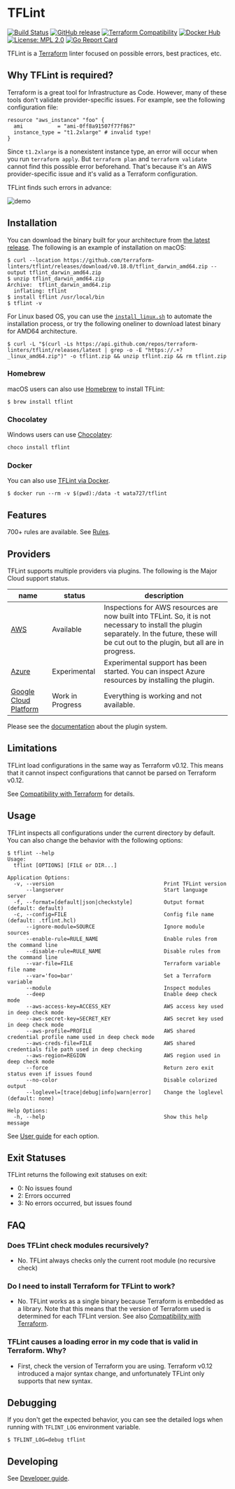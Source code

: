 # TFLint
[![Build Status](https://github.com/terraform-linters/tflint/workflows/build/badge.svg?branch=master)](https://github.com/terraform-linters/tflint/actions)
[![GitHub release](https://img.shields.io/github/release/terraform-linters/tflint.svg)](https://github.com/terraform-linters/tflint/releases/latest)
[![Terraform Compatibility](https://img.shields.io/badge/terraform-%3E%3D%200.12-blue)](docs/guides/compatibility.md)
[![Docker Hub](https://img.shields.io/badge/docker-ready-blue.svg)](https://hub.docker.com/r/wata727/tflint/)
[![License: MPL 2.0](https://img.shields.io/badge/License-MPL%202.0-blue.svg)](LICENSE)
[![Go Report Card](https://goreportcard.com/badge/github.com/terraform-linters/tflint)](https://goreportcard.com/report/github.com/terraform-linters/tflint)

TFLint is a [Terraform](https://www.terraform.io/) linter focused on possible errors, best practices, etc.

## Why TFLint is required?

Terraform is a great tool for Infrastructure as Code. However, many of these tools don't validate provider-specific issues. For example, see the following configuration file:

```hcl
resource "aws_instance" "foo" {
  ami           = "ami-0ff8a91507f77f867"
  instance_type = "t1.2xlarge" # invalid type!
}
```

Since `t1.2xlarge` is a nonexistent instance type, an error will occur when you run `terraform apply`. But `terraform plan` and `terraform validate` cannot find this possible error beforehand. That's because it's an AWS provider-specific issue and it's valid as a Terraform configuration.

TFLint finds such errors in advance:

![demo](docs/assets/demo.gif)

## Installation

You can download the binary built for your architecture from [the latest release](https://github.com/terraform-linters/tflint/releases/latest). The following is an example of installation on macOS:

```console
$ curl --location https://github.com/terraform-linters/tflint/releases/download/v0.18.0/tflint_darwin_amd64.zip --output tflint_darwin_amd64.zip
$ unzip tflint_darwin_amd64.zip
Archive:  tflint_darwin_amd64.zip
  inflating: tflint
$ install tflint /usr/local/bin
$ tflint -v
```

For Linux based OS, you can use the [`install_linux.sh`](https://raw.githubusercontent.com/terraform-linters/tflint/master/install_linux.sh) to automate the installation process, or try the following oneliner to download latest binary for AMD64 architecture.
```
$ curl -L "$(curl -Ls https://api.github.com/repos/terraform-linters/tflint/releases/latest | grep -o -E "https://.+?_linux_amd64.zip")" -o tflint.zip && unzip tflint.zip && rm tflint.zip
```

### Homebrew

macOS users can also use [Homebrew](https://brew.sh) to install TFLint:

```console
$ brew install tflint
```

### Chocolatey

Windows users can use [Chocolatey](https://chocolatey.org):

```cmd
choco install tflint
```

### Docker

You can also use [TFLint via Docker](https://hub.docker.com/r/wata727/tflint/).

```console
$ docker run --rm -v $(pwd):/data -t wata727/tflint
```

## Features

700+ rules are available. See [Rules](docs/rules).

## Providers

TFLint supports multiple providers via plugins. The following is the Major Cloud support status.

|name|status|description|
|---|---|---|
|[AWS](https://github.com/terraform-linters/tflint-ruleset-aws)|Available|Inspections for AWS resources are now built into TFLint. So, it is not necessary to install the plugin separately. In the future, these will be cut out to the plugin, but all are in progress.|
|[Azure](https://github.com/terraform-linters/tflint-ruleset-azurerm)|Experimental|Experimental support has been started. You can inspect Azure resources by installing the plugin.|
|[Google Cloud Platform](https://github.com/terraform-linters/tflint-ruleset-google)|Work in Progress|Everything is working and not available.|

Please see the [documentation](docs/guides/extend.md) about the plugin system.

## Limitations

TFLint load configurations in the same way as Terraform v0.12. This means that it cannot inspect configurations that cannot be parsed on Terraform v0.12.

See [Compatibility with Terraform](docs/guides/compatibility.md) for details.

## Usage

TFLint inspects all configurations under the current directory by default. You can also change the behavior with the following options:

```
$ tflint --help
Usage:
  tflint [OPTIONS] [FILE or DIR...]

Application Options:
  -v, --version                                   Print TFLint version
      --langserver                                Start language server
  -f, --format=[default|json|checkstyle]          Output format (default: default)
  -c, --config=FILE                               Config file name (default: .tflint.hcl)
      --ignore-module=SOURCE                      Ignore module sources
      --enable-rule=RULE_NAME                     Enable rules from the command line
      --disable-rule=RULE_NAME                    Disable rules from the command line
      --var-file=FILE                             Terraform variable file name
      --var='foo=bar'                             Set a Terraform variable
      --module                                    Inspect modules
      --deep                                      Enable deep check mode
      --aws-access-key=ACCESS_KEY                 AWS access key used in deep check mode
      --aws-secret-key=SECRET_KEY                 AWS secret key used in deep check mode
      --aws-profile=PROFILE                       AWS shared credential profile name used in deep check mode
      --aws-creds-file=FILE                       AWS shared credentials file path used in deep checking
      --aws-region=REGION                         AWS region used in deep check mode
      --force                                     Return zero exit status even if issues found
      --no-color                                  Disable colorized output
      --loglevel=[trace|debug|info|warn|error]    Change the loglevel (default: none)

Help Options:
  -h, --help                                      Show this help message
```

See [User guide](docs/guides) for each option.

## Exit Statuses

TFLint returns the following exit statuses on exit:

- 0: No issues found
- 2: Errors occurred
- 3: No errors occurred, but issues found

## FAQ
### Does TFLint check modules recursively?
- No. TFLint always checks only the current root module (no recursive check)

### Do I need to install Terraform for TFLint to work?
- No. TFLint works as a single binary because Terraform is embedded as a library. Note that this means that the version of Terraform used is determined for each TFLint version. See also [Compatibility with Terraform](docs/guides/compatibility.md). 

### TFLint causes a loading error in my code that is valid in Terraform. Why?
- First, check the version of Terraform you are using. Terraform v0.12 introduced a major syntax change, and unfortunately TFLint only supports that new syntax.

## Debugging

If you don't get the expected behavior, you can see the detailed logs when running with `TFLINT_LOG` environment variable.

```console
$ TFLINT_LOG=debug tflint
```

## Developing

See [Developer guide](docs/DEVELOPING.md).
